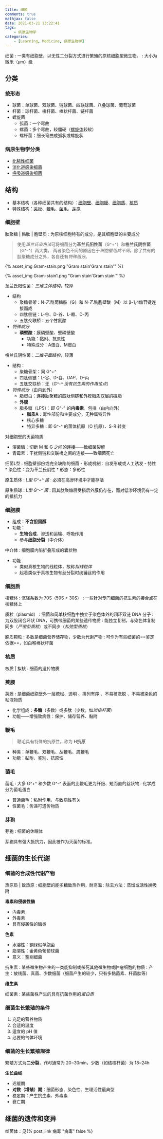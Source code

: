 ```yaml
---
title: 细菌
comments: true
mathjax: false
date: 2021-03-21 13:22:41
tags:
    - 病原生物学
categories:
    - [Learning, Medicine, 病原生物学]
---
```


细菌
: 一类有细胞壁，以无性二分裂方式进行繁殖的原核细胞型微生物。
: 大小为微米（μm）级

<!-- more -->

## 分类

### 按形态

- 球菌：单球菌、双球菌、链球菌、四联球菌、八叠球菌、葡萄球菌
- 杆菌：球杆菌、梭杆菌、棒状杆菌、链杆菌
- 螺旋菌
    - 弧菌：一个弯曲
    - 螺菌：多个弯曲，较僵硬（<a href="{% post_path 螺旋体 %}">螺旋体</a>较软）
    - 螺杆菌：细长弯曲成弧状或螺旋状

### 病原生物学分类

- <a href="{% post_path 化脓性细菌 %}">化脓性细菌</a>
- <a href="{% post_path 消化道感染细菌 %}">消化道感染细菌</a>
- <a href="{% post_path 呼吸道感染细菌 %}">呼吸道感染细菌</a>

## 结构

- 基本结构（各种细菌共有的结构）：[细胞壁](#细胞壁)、[细胞膜](#细胞膜)、[细胞质](#细胞质)、[核质](#核质)
- 特殊结构：[荚膜](#荚膜)、[鞭毛](#鞭毛)、[菌毛](#菌毛)、[芽孢](#芽孢)

### 细胞壁

肽聚糖 | 黏肽 | 胞壁质
: 为原核细胞特有的成分，是其细胞壁的主要成分

> 使用*革兰氏染色法*可将细菌分为**革兰氏阳性菌**（G^+^）和**格兰氏阴性菌**（G^-^）两大类。
> 两者染色不同的原因在于*细胞壁组成不同*，除了共有的肽聚糖成分之外，各自还有*特殊组分*。

{% asset_img Gram-stain.png "Gram stain'Gram stain'" %}

{% asset_img Gram-stain1.png "Gram stain'Gram stain'" %}

革兰氏阳性菌：*三维立体结构*，较厚

- 结构
    * 聚糖骨架：N-乙酰葡糖胺（G）和 N-乙酰胞壁酸（M）以 β-1,4糖苷键连接而成
    * 四肽侧链：L-谷、D-谷、L-赖、D-丙
    * 五肽交联桥：五个甘氨酸
- *特殊成分*
    * **磷壁酸**：膜磷壁酸、壁磷壁酸
        + 功能：黏附、抗原性
        + 特殊成分：A蛋白、M蛋白

格兰氏阴性菌：*二维平面结构*，较薄
- 结构：
    * 聚糖骨架：同 G^+^
    * 四肽侧链：L-谷、D-谷、*DAP*、D-丙
    * 五肽交联桥：无（*G^-^ 没有抗生素的作用位点*）
- *特殊成分*（由内到外）
    * 脂蛋白：连接肽聚糖的四肽侧链和外膜脂质双层的磷脂
    * **外膜**
    * 脂多糖（LPS）：即 G^-^ 的**内毒素**，包括（由内向外）
        + **脂质A**：毒性部份和主要成分，无种属特异性
        + 核心多糖
        + 特异多糖：即 G^-^ 的菌体抗原（O 抗原）、S-R 转变

对细胞壁的灭菌物质
- 溶菌酶：切断 M 和 G 之间的连接——致细菌裂解
- 青霉素：干扰侧链和交联桥之间的连接——致细菌死亡

细菌L型
: 细胞壁部份或完全缺陷的细菌
    - 形成机制：自发形成或人工诱发
    - 特性
        * 染色性：变为革兰氏阴性
        * 形态：多形性

原生质体
: *L型 G^+^ 菌*
: 必须在高渗环境中才能存活

原生质球
: *L型 G^-^ 菌*
: 因其肽聚糖层受损后外膜仍存在，而对低渗环境仍有一定的抵抗力

### 细胞膜

- 组成：**不含胆固醇**
- 功能：
    * **生物合成**、渗透和运输、呼吸作用
    * 参与**细胞分裂**（中介体）

中介体
: 细胞膜内陷折叠形成的囊状物

- 功能
    * 类似真核生物的线粒体，故称*拟线粒体*
    * 起着类似于真核生物有丝分裂时纺锤丝的作用

### 细胞质

核糖体
: 沉降系数为 70S（50S + 30S）
: 一些针对专门细菌的抗生素的接合点在核糖体上

质粒（plasmid）
: 细菌和简单核细胞中独立于染色体外的闭环双链 DNA 分子
: 为双股闭合环状 DNA，可携带细菌的某些遗传物质
: 能独立复制，与染色体复制同步（*严密型质粒*）或不同步（*松弛型质粒*）

胞质颗粒
: 多数是细菌营养储存物，少数为代谢产物
: 可作为有些细菌的==鉴定依据==，如白喉棒状杆菌

### 核质

核质 | 拟核
: 细菌的遗传物质

### 荚膜

荚膜
: 是细菌细胞壁外一层疏松、透明 、排列有序 、不易被洗脱 、不易被染色的粘液物质

- 化学组成：**多糖**（多数）或多肽（少数，如*炭疽杆菌*）
- 功能——增强致病性：保护、储存营养、黏附

### 鞭毛

> 鞭毛具有特殊的抗原性，称为 **H抗原**

- 种类：单鞭毛、双鞭毛、丛鞭毛、周鞭毛
- 功能：黏附、鉴别、抗原性

### 菌毛

菌毛
: 大多 G^+^ 和少数 G^-^ 表面的比鞭毛更为纤细、短而直的丝状物
: 化学成分为菌毛蛋白

- 普通菌毛：粘附作用，与致病性有关
- 性菌毛：传递可遗传物质

### 芽孢

芽孢
: 细菌的休眠体

芽孢具有强大抵抗力，因此被作为灭菌的标准。

## 细菌的生长代谢

### 细菌的合成性代谢产物

热原质 | 致热原
: 细胞壁的能多糖致热作用，耐高温
: 除去方法：蒸馏或活性炭吸附

**毒素和侵袭性酶**
- 内毒素
- 外毒素
- 具有侵袭性的酶类

**色素**
- 水溶性：铜绿假单胞菌
- 脂溶性：金黄色葡萄球菌
- 意义：鉴别细菌

抗生素
: 某些微生物产生的一类能抑制或杀死其他微生物或肿瘤细胞的物质
: 产生：放线菌、真菌、少数细菌（细菌产生的较少，只有多黏菌素、杆菌肽等）

**维生素**

细菌素
: 某些菌株产生的具有抗菌作用的*蛋白质*


### 细菌生长繁殖的条件

1. 充足的营养物质
2. 合适的温度
3. 适宜的 pH 值
4. 必要的气体环境

### 细菌的生长繁殖规律

繁殖方式为**二分裂**，*代时*通常为 20~30min，少数（如结核杆菌）为 18~24h

**生长曲线**
- 迟缓期
- **对数（增殖）期**：细菌形态、染色性、生理活性最典型
- 稳定期：产生抗生素、外毒素
- 衰亡期

## 细菌的遗传和变异

噬菌体：见{% post_link 病毒 "病毒" false %}

